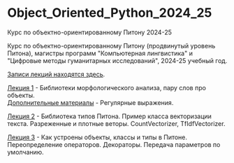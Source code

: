 # Object_Oriented_Python_2024_25
Курс по объектно-ориентированному Питону 2024-25

Курс по объектно-ориентированному Питону (продвинутый уровень Питона), магистры программ "Компьютерная лингвистика" и "Цифровые методы гуманитарных исследований", 2024-25 учебный год.

[Записи лекций находятся здесь](https://disk.yandex.ru/d/x7XVFY3cN60U6Q).

[Лекция 1](https://github.com/klyshinsky/Object_Oriented_Python_2024_25/blob/main/lecture_20240902.ipynb) - Библиотеки морфологического анализа, пару слов про объекты.  
[Дополнительные материалы](https://github.com/klyshinsky/Object_Oriented_Python_2024_25/blob/main/prereq_20240902_regexp.ipynb) - Регулярные выражения.

[Лекция 2](https://github.com/klyshinsky/Object_Oriented_Python_2024_25/blob/main/lecture_20240909.ipynb) - Библиотека типов Питона. Пример класса векторизации текста. Разреженные и плотные веторы. CountVectorizer, TfIdfVectorizer.

[Лекция 3](https://github.com/klyshinsky/Object_Oriented_Python_2024_25/blob/main/lecture_20240923_operators_decorators.ipynb) - Как устроены объекты, классы и типы в Питоне. Переопределение операторов. Декораторы. Передача параметров по умолчанию.
